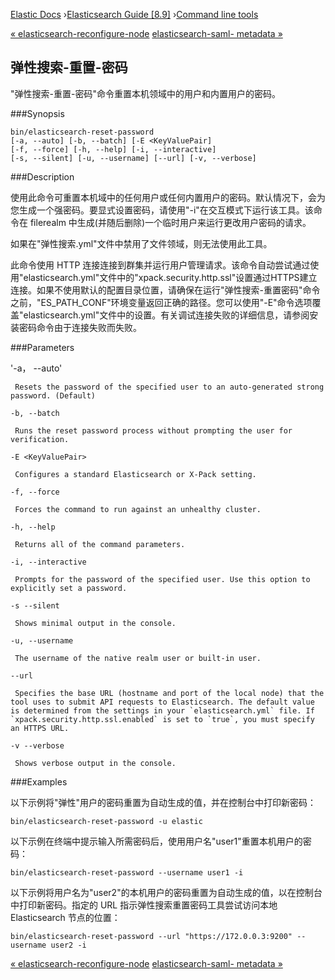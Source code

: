 

[Elastic Docs](/guide/) ›[Elasticsearch Guide [8.9]](index.md) ›[Command
line tools](commands.md)

[« elasticsearch-reconfigure-node](reconfigure-node.md) [elasticsearch-saml-
metadata »](saml-metadata.md)

## 弹性搜索-重置-密码

"弹性搜索-重置-密码"命令重置本机领域中的用户和内置用户的密码。

###Synopsis

    
    
    bin/elasticsearch-reset-password
    [-a, --auto] [-b, --batch] [-E <KeyValuePair]
    [-f, --force] [-h, --help] [-i, --interactive]
    [-s, --silent] [-u, --username] [--url] [-v, --verbose]

###Description

使用此命令可重置本机域中的任何用户或任何内置用户的密码。默认情况下，会为您生成一个强密码。要显式设置密码，请使用"-i"在交互模式下运行该工具。该命令在 filerealm 中生成(并随后删除)一个临时用户来运行更改用户密码的请求。

如果在"弹性搜索.yml"文件中禁用了文件领域，则无法使用此工具。

此命令使用 HTTP 连接连接到群集并运行用户管理请求。该命令自动尝试通过使用"elasticsearch.yml"文件中的"xpack.security.http.ssl"设置通过HTTPS建立连接。如果不使用默认的配置目录位置，请确保在运行"弹性搜索-重置密码"命令之前，"ES_PATH_CONF"环境变量返回正确的路径。您可以使用"-E"命令选项覆盖"elasticsearch.yml"文件中的设置。有关调试连接失败的详细信息，请参阅安装密码命令由于连接失败而失败。

###Parameters

'-a， --auto'

     Resets the password of the specified user to an auto-generated strong password. (Default) 
`-b, --batch`

     Runs the reset password process without prompting the user for verification. 
`-E <KeyValuePair>`

     Configures a standard Elasticsearch or X-Pack setting. 
`-f, --force`

     Forces the command to run against an unhealthy cluster. 
`-h, --help`

     Returns all of the command parameters. 
`-i, --interactive`

     Prompts for the password of the specified user. Use this option to explicitly set a password. 
`-s --silent`

     Shows minimal output in the console. 
`-u, --username`

     The username of the native realm user or built-in user. 
`--url`

     Specifies the base URL (hostname and port of the local node) that the tool uses to submit API requests to Elasticsearch. The default value is determined from the settings in your `elasticsearch.yml` file. If `xpack.security.http.ssl.enabled` is set to `true`, you must specify an HTTPS URL. 
`-v --verbose`

     Shows verbose output in the console. 

###Examples

以下示例将"弹性"用户的密码重置为自动生成的值，并在控制台中打印新密码：

    
    
    bin/elasticsearch-reset-password -u elastic

以下示例在终端中提示输入所需密码后，使用用户名"user1"重置本机用户的密码：

    
    
    bin/elasticsearch-reset-password --username user1 -i

以下示例将用户名为"user2"的本机用户的密码重置为自动生成的值，以在控制台中打印新密码。指定的 URL 指示弹性搜索重置密码工具尝试访问本地 Elasticsearch 节点的位置：

    
    
    bin/elasticsearch-reset-password --url "https://172.0.0.3:9200" --username user2 -i

[« elasticsearch-reconfigure-node](reconfigure-node.md) [elasticsearch-saml-
metadata »](saml-metadata.md)
